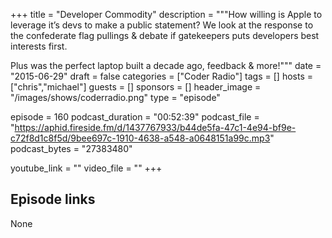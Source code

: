 +++
title = "Developer Commodity"
description = """How willing is Apple to leverage it’s devs to make a public statement? We look at the response to the confederate flag pullings & debate if gatekeepers puts developers best interests first.

Plus was the perfect laptop built a decade ago, feedback & more!"""
date = "2015-06-29"
draft = false
categories = ["Coder Radio"]
tags = []
hosts = ["chris","michael"]
guests = []
sponsors = []
header_image = "/images/shows/coderradio.png"
type = "episode"

episode = 160
podcast_duration = "00:52:39"
podcast_file = "https://aphid.fireside.fm/d/1437767933/b44de5fa-47c1-4e94-bf9e-c72f8d1c8f5d/9bee697c-1910-4638-a548-a0648151a99c.mp3"
podcast_bytes = "27383480"

youtube_link = ""
video_file = ""
+++

## Episode links

None

